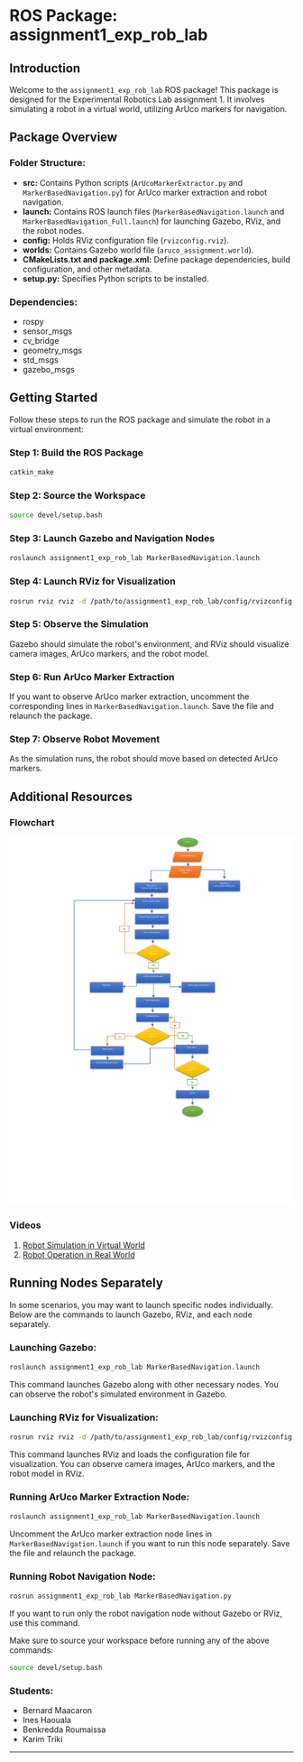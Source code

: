 # ROS Package: assignment1_exp_rob_lab

## Introduction

Welcome to the `assignment1_exp_rob_lab` ROS package! This package is designed for the Experimental Robotics Lab assignment 1. It involves simulating a robot in a virtual world, utilizing ArUco markers for navigation.

## Package Overview

### Folder Structure:

- **src:** Contains Python scripts (`ArUcoMarkerExtractor.py` and `MarkerBasedNavigation.py`) for ArUco marker extraction and robot navigation.
- **launch:** Contains ROS launch files (`MarkerBasedNavigation.launch` and `MarkerBasedNavigation_Full.launch`) for launching Gazebo, RViz, and the robot nodes.
- **config:** Holds RViz configuration file (`rvizconfig.rviz`).
- **worlds:** Contains Gazebo world file (`aruco_assignment.world`).
- **CMakeLists.txt and package.xml:** Define package dependencies, build configuration, and other metadata.
- **setup.py:** Specifies Python scripts to be installed.

### Dependencies:

- rospy
- sensor_msgs
- cv_bridge
- geometry_msgs
- std_msgs
- gazebo_msgs

## Getting Started

Follow these steps to run the ROS package and simulate the robot in a virtual environment:

### Step 1: Build the ROS Package

```bash
catkin_make
```

### Step 2: Source the Workspace

```bash
source devel/setup.bash
```

### Step 3: Launch Gazebo and Navigation Nodes

```bash
roslaunch assignment1_exp_rob_lab MarkerBasedNavigation.launch
```

### Step 4:  Launch RViz for Visualization

```bash
rosrun rviz rviz -d /path/to/assignment1_exp_rob_lab/config/rvizconfig.rviz
```
### Step 5: Observe the Simulation

Gazebo should simulate the robot's environment, and RViz should visualize camera images, ArUco markers, and the robot model.

### Step 6:  Run ArUco Marker Extraction

If you want to observe ArUco marker extraction, uncomment the corresponding lines in `MarkerBasedNavigation.launch`. Save the file and relaunch the package.

### Step 7: Observe Robot Movement

As the simulation runs, the robot should move based on detected ArUco markers.

## Additional Resources

### Flowchart

![Alt Text](Media/flowchart.jpg)


### Videos

1. [Robot Simulation in Virtual World](link_to_video1)
2. [Robot Operation in Real World](link_to_video2)






## Running Nodes Separately

In some scenarios, you may want to launch specific nodes individually. Below are the commands to launch Gazebo, RViz, and each node separately.

### Launching Gazebo:

```bash
roslaunch assignment1_exp_rob_lab MarkerBasedNavigation.launch
```

This command launches Gazebo along with other necessary nodes. You can observe the robot's simulated environment in Gazebo.

### Launching RViz for Visualization:

```bash
rosrun rviz rviz -d /path/to/assignment1_exp_rob_lab/config/rvizconfig.rviz
```

This command launches RViz and loads the configuration file for visualization. You can observe camera images, ArUco markers, and the robot model in RViz.

### Running ArUco Marker Extraction Node:

```bash
roslaunch assignment1_exp_rob_lab MarkerBasedNavigation.launch
```

Uncomment the ArUco marker extraction node lines in `MarkerBasedNavigation.launch` if you want to run this node separately. Save the file and relaunch the package.

### Running Robot Navigation Node:

```bash
rosrun assignment1_exp_rob_lab MarkerBasedNavigation.py
```

If you want to run only the robot navigation node without Gazebo or RViz, use this command.

Make sure to source your workspace before running any of the above commands:

```bash
source devel/setup.bash
```
 ### Students:

- Bernard Maacaron
- Ines Haouala
- Benkredda Roumaissa
- Karim Triki
----
